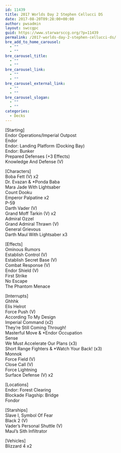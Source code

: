 ```yaml
---
id: 11439
title: 2017 Worlds Day 2 Stephen Cellucci DS
date: 2017-08-20T09:28:00+00:00
author: pwsadmin
layout: swccgpc
guid: https://www.starwarsccg.org/?p=11439
permalink: /2017-worlds-day-2-stephen-cellucci-ds/
bre_add_to_home_carousel:
  - ""
  - ""
bre_carousel_title:
  - ""
  - ""
bre_carousel_link:
  - ""
  - ""
bre_carousel_external_link:
  - ""
  - ""
bre_carousel_slogan:
  - ""
  - ""
categories:
  - Decks
---
```

[Starting]  
Endor Operations/Imperial Outpost  
Endor  
Endor: Landing Platform (Docking Bay)  
Endor: Bunker  
Prepared Defenses (+3 Effects)  
Knowledge And Defense (V)

[Characters]  
Boba Fett (V) x2  
Dr. Evazan & *Ponda Baba  
Mara Jade With Lightsaber  
Count Dooku  
Emperor Palpatine x2  
P-59  
Darth Vader (V)  
Grand Moff Tarkin (V) x2  
Admiral Ozzel  
Grand Admiral Thrawn (V)  
General Grievous  
Darth Maul With Lightsaber x3

[Effects]  
Ominous Rumors  
Establish Control (V)  
Establish Secret Base (V)  
Combat Response (V)  
Endor Shield (V)  
First Strike  
No Escape  
The Phantom Menace

[Interrupts]  
Ghhhk  
Elis Helrot  
Force Push (V)  
According To My Design  
Imperial Command (x2)  
They&#8217;re Still Coming Through!  
Masterful Move & *Endor Occupation  
Sense  
We Must Accelerate Our Plans (x3)  
Short Range Fighters & *Watch Your Back! (x3)  
Monnok  
Force Field (V)  
Close Call (V)  
Force Lightning  
Surface Defense (V) x2

[Locations]  
Endor: Forest Clearing  
Blockade Flagship: Bridge  
Fondor

[Starships]  
Slave I, Symbol Of Fear  
Black 2 (V)  
Vader&#8217;s Personal Shuttle (V)  
Maul&#8217;s Sith Infiltrator

[Vehicles]  
Blizzard 4 x2